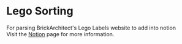 # Lego Sorting
For parsing BrickArchitect's Lego Labels website to add into notion  
Visit the [Notion](https://confusion-orca-fe8.notion.site/Lego-e8557bbab18c42fabcc483a5c838e2cb?pvs=74) page for more information.
